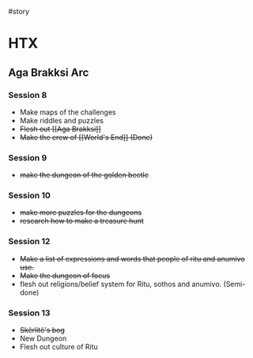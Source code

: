 #story  
# HTX
## Aga Brakksi Arc
### Session 8
- Make maps of the challenges
- Make riddles and puzzles
- ~~Flesh out [[Aga Brakksi]]~~
- ~~Make the crew of [[World's End]] (Done)~~

### Session 9
- ~~make the dungeon of the golden beetle~~

### Session 10
- ~~make more puzzles for the dungeons~~
- ~~research how to make a treasure hunt~~

### Session 12
- ~~Make a list of expressions and words that people of ritu and anumivo use.~~
- ~~Make the dungeon of focus~~
- flesh out religions/belief system for Ritu, sothos and anumivo. (Semi-done)

### Session 13
- ~~Skërlitë's bog~~
- New Dungeon
- Flesh out culture of Ritu